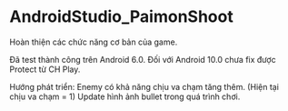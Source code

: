 # AndroidStudio_PaimonShoot

Hoàn thiện các chức năng cơ bản của game.

Đã test thành công trên Android 6.0.
Đối với Android 10.0 chưa fix được Protect từ CH Play.

Hướng phát triển:
Enemy có khả năng chịu va chạm tăng thêm. (Hiện tại chịu va chạm = 1)
Update hình ảnh bullet trong quá trình chơi.
